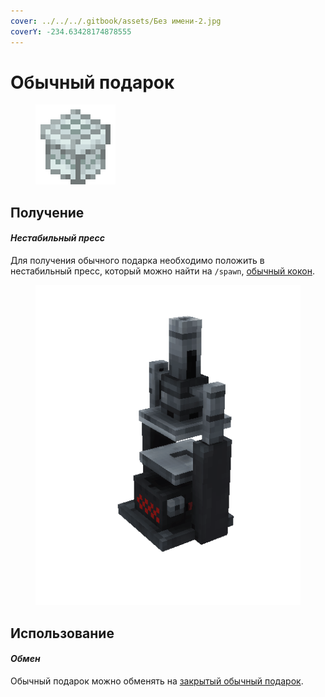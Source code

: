 ```yaml
---
cover: ../../../.gitbook/assets/Без имени-2.jpg
coverY: -234.63428174878555
---
```


# Обычный подарок

<figure><img src="../../../.gitbook/assets/gift_common_128.png" alt=""><figcaption></figcaption></figure>

## Получение

#### _Нестабильный пресс_

Для получения обычного подарка необходимо положить в нестабильный пресс, который можно найти на `/spawn`, [обычный кокон](../../materialy/podarki/chrysalis\_common.md).

<figure><img src="../../../.gitbook/assets/item_press.gif" alt=""><figcaption></figcaption></figure>

## Использование

#### _Обмен_

Обычный подарок можно обменять на [закрытый обычный подарок](gift\_common\_advance.md).

